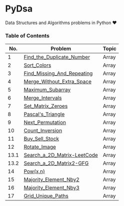 # PyDsa
Data Structures and Algorithms problems in Python ❤


### Table of Contents

|  No.  |                                           Problem                                                                      |  Topic   | 
| ----- | ---------------------------------------------------------------------------------------------------------------------- | -------- |
|  1    | [Find_the_Duplicate_Number](https://github.com/yash872/PyDsa/blob/main/Array/Find_the_Duplicate_Number.py)             |  Array   |
|  2    | [Sort_Colors](https://github.com/yash872/PyDsa/blob/main/Array/Sort_Colors.py)                                         |  Array   |
|  3    | [Find_Missing_And_Repeating](https://github.com/yash872/PyDsa/blob/main/Array/Find_Missing_And_Repeating.py)           |  Array   |
|  4    | [Merge_Without_Extra_Space](https://github.com/yash872/PyDsa/blob/main/Array/Merge_Without_Extra_Space.py)             |  Array   |
|  5    | [Maximum_Subarray](https://github.com/yash872/PyDsa/blob/main/Array/Maximum_Subarray.py)                               |  Array   |
|  6    | [Merge_Intervals](https://github.com/yash872/PyDsa/blob/main/Array/Merge_Intervals.py)                                 |  Array   |
|  7    | [Set_Matrix_Zeroes](https://github.com/yash872/PyDsa/blob/main/Array/Set_Matrix_Zeroes.py)                             |  Array   |
|  8    | [Pascal's_Triangle](https://github.com/yash872/PyDsa/blob/main/Array/Pascal's_Triangle.py)                             |  Array   |
|  9    | [Next_Permutation](https://github.com/yash872/PyDsa/blob/main/Array/Next_Permutation.py)                               |  Array   |
|  10   | [Count_Inversion](https://github.com/yash872/PyDsa/blob/main/Array/Count_Inversion.py)                                 |  Array   |
|  11   | [Buy_Sell_Stock](https://github.com/yash872/PyDsa/blob/main/Array/Buy_Sell_Stock.py)                                   |  Array   |
|  12   | [Rotate_Image](https://github.com/yash872/PyDsa/blob/main/Array/Rotate_Image.py)                                       |  Array   |
|  13.1 | [Search_a_2D_Matrix-LeetCode](https://github.com/yash872/PyDsa/blob/main/Array/Search_a_2D_Matrix.py)                  |  Array   |
|  13.2 | [Search_a_2D_Matrix2-GFG](https://github.com/yash872/PyDsa/blob/main/Array/Search_a_2D_Matrix2.py)                     |  Array   |
|  14   | [Pow(x,n)](https://github.com/yash872/PyDsa/blob/main/Array/Pow(x,n).py)                                               |  Array   |
|  15   | [Majority_Element_Nby2](https://github.com/yash872/PyDsa/blob/main/Array/Majority_Element_Nby2.py)                     |  Array   |
|  16   | [Majority_Element_Nby3](https://github.com/yash872/PyDsa/blob/main/Array/Majority_Element_Nby3.py)                     |  Array   |
|  17   | [Grid_Unique_Paths](https://github.com/yash872/PyDsa/blob/main/Array/Grid_Unique_Paths.py)                             |  Array   |

